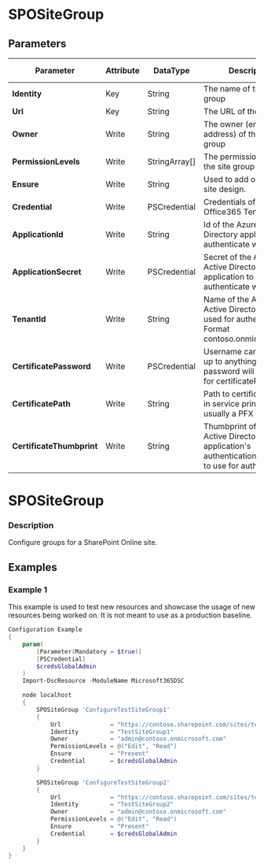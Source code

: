 ﻿# SPOSiteGroup

## Parameters

| Parameter | Attribute | DataType | Description | Allowed Values |
| --- | --- | --- | --- | --- |
| **Identity** | Key | String | The name of the site group ||
| **Url** | Key | String | The URL of the site. ||
| **Owner** | Write | String | The owner (email address) of the site group ||
| **PermissionLevels** | Write | StringArray[] | The permission level of the site group ||
| **Ensure** | Write | String | Used to add or remove site design. |Present, Absent|
| **Credential** | Write | PSCredential | Credentials of the Office365 Tenant Admin. ||
| **ApplicationId** | Write | String | Id of the Azure Active Directory application to authenticate with. ||
| **ApplicationSecret** | Write | PSCredential | Secret of the Azure Active Directory application to authenticate with. ||
| **TenantId** | Write | String | Name of the Azure Active Directory tenant used for authentication. Format contoso.onmicrosoft.com ||
| **CertificatePassword** | Write | PSCredential | Username can be made up to anything but password will be used for certificatePassword ||
| **CertificatePath** | Write | String | Path to certificate used in service principal usually a PFX file. ||
| **CertificateThumbprint** | Write | String | Thumbprint of the Azure Active Directory application's authentication certificate to use for authentication. ||


# SPOSiteGroup

### Description

Configure groups for a SharePoint Online site.

## Examples

### Example 1

This example is used to test new resources and showcase the usage of new resources being worked on.
It is not meant to use as a production baseline.

```powershell
Configuration Example
{
    param(
        [Parameter(Mandatory = $true)]
        [PSCredential]
        $credsGlobalAdmin
    )
    Import-DscResource -ModuleName Microsoft365DSC

    node localhost
    {
        SPOSiteGroup 'ConfigureTestSiteGroup1'
        {
            Url              = "https://contoso.sharepoint.com/sites/testsite1"
            Identity         = "TestSiteGroup1"
            Owner            = "admin@contoso.onmicrosoft.com"
            PermissionLevels = @("Edit", "Read")
            Ensure           = "Present"
            Credential       = $credsGlobalAdmin
        }

        SPOSiteGroup 'ConfigureTestSiteGroup2'
        {
            Url              = "https://contoso.sharepoint.com/sites/testsite1"
            Identity         = "TestSiteGroup2"
            Owner            = "admin@contoso.onmicrosoft.com"
            PermissionLevels = @("Edit", "Read")
            Ensure           = "Present"
            Credential       = $credsGlobalAdmin
        }
    }
}
```

